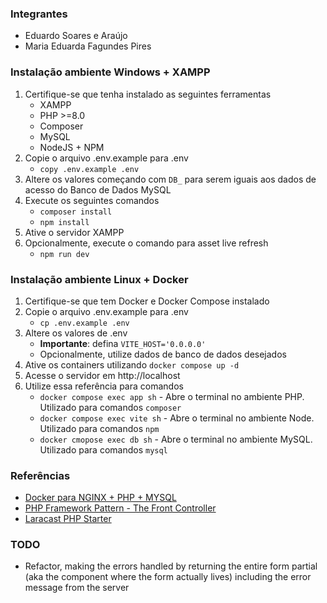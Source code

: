 ### Integrantes

-   Eduardo Soares e Araújo
-   Maria Eduarda Fagundes Pires

### Instalação ambiente Windows + XAMPP

1. Certifique-se que tenha instalado as seguintes ferramentas
    - XAMPP
    - PHP >=8.0
    - Composer
    - MySQL
    - NodeJS + NPM
2. Copie o arquivo .env.example para .env
    - `copy .env.example .env`
3. Altere os valores começando com `DB_` para serem iguais aos dados de acesso do Banco de Dados MySQL
4. Execute os seguintes comandos
    - `composer install`
    - `npm install`
5. Ative o servidor XAMPP
6. Opcionalmente, execute o comando para asset live refresh
    - `npm run dev`

### Instalação ambiente Linux + Docker

1. Certifique-se que tem Docker e Docker Compose instalado
2. Copie o arquivo .env.example para .env
    - `cp .env.example .env`
3. Altere os valores de .env
    - **Importante**: defina `VITE_HOST='0.0.0.0'`
    - Opcionalmente, utilize dados de banco de dados desejados
4. Ative os containers utilizando `docker compose up -d`
5. Acesse o servidor em http://localhost
6. Utilize essa referência para comandos
    - `docker compose exec app sh` - Abre o terminal no ambiente PHP. Utilizado para comandos `composer`
    - `docker compose exec vite sh` - Abre o terminal no ambiente Node. Utilizado para comandos `npm`
    - `docker cmopose exec db sh` - Abre o terminal no ambiente MySQL. Utilizado para comandos `mysql`

### Referências

-   [Docker para NGINX + PHP + MYSQL](https://www.youtube.com/watch?v=S6j4VGMD3Y8&list=PLQH1-k79HB396mS8xRQ5gih5iqkQw-4aV)
-   [PHP Framework Pattern - The Front Controller](https://www.youtube.com/watch?v=akPcD5e9N4M&list=PLQH1-k79HB3-0SKspp8814ZI1GIqRYLAu)
-   [Laracast PHP Starter](https://www.youtube.com/playlist?list=PL3VM-unCzF8ipG50KDjnzhugceoSG3RTC)

### TODO

-   Refactor, making the errors handled by returning the entire form partial (aka the component where the form actually lives) including the error message from the server
